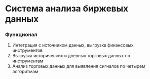 # Система анализа биржевых данных

### Функционал
1. Интеграция с источником данных, выгрузка финансовых инструментов
2. Выгрузка исторических и дневных торговых данных по инструментам
3. Анализ торговых данных для выявления сигналов по четырем алгоритмам
